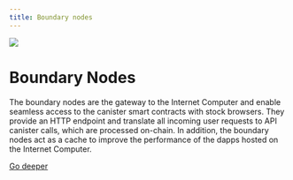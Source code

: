 ```yaml
---
title: Boundary nodes
---
```


![](/img/how-it-works/outcalls.600x300.png)

# Boundary Nodes

The boundary nodes are the gateway to the Internet Computer and enable seamless
access to the canister smart contracts with stock browsers. They provide an HTTP
endpoint and translate all incoming user requests to API canister calls, which
are processed on-chain. In addition, the boundary nodes act as a cache to improve
the performance of the dapps hosted on the Internet Computer.

[Go deeper](/how-it-works/boundary-nodes/)
